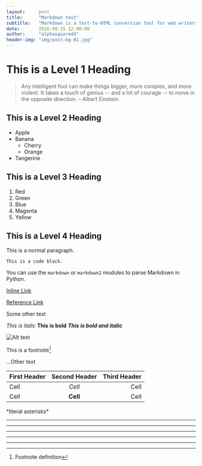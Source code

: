 ```yaml
---
layout:     post
title:      "Markdown test"
subtitle:   "Markdown is a text-to-HTML conversion tool for web writers."
date:       2016-08-25 12:00:00
author:     "alphasquared4"
header-img: "img/post-bg-01.jpg"
---
```


# This is a Level 1 Heading

> Any intelligent fool can make things bigger, more complex, and more violent.
> It takes a touch of genius -- and a lot of courage -- to move in the
> opposite direction.
> – Albert Einstein

## This is a Level 2 Heading

+ Apple
+ Banana
    + Cherry
    + Orange
+ Tangerine

## This is a Level 3 Heading
1. Red
2. Green
3. Blue
4. Magenta
5. Yellow

## This is a Level 4 Heading
This is a normal paragraph.

    This is a code block.

You can use the `markdown` or `markdown2` modules to parse Markdown in Python.

[Inline Link](http://example.com)

[Reference Link][1]

Some other text

[1]: http://example.com

*This is italic*
**This is bold**
***This is bold and italic***

![Alt text](http://placehold.it/350x150)

This is a footnote[^1]

...Other text

[^1]: Footnote definition

First Header  | Second Header | Third Header |
 ------------ | :-----------: | -----------: |
Cell          |   *Cell*      |      Cell    |
Cell          |   **Cell**    |      Cell    |

\*literal asterisks\*

* * *

***

*****

- - -

---------------------------------------
